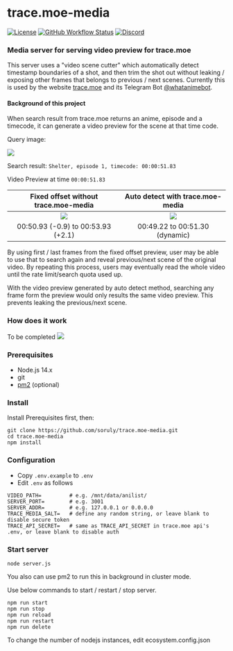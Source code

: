 # trace.moe-media

[![License](https://img.shields.io/github/license/soruly/trace.moe-media.svg?style=flat-square)](https://github.com/soruly/trace.moe-media/blob/master/LICENSE)
[![GitHub Workflow Status](https://img.shields.io/github/workflow/status/soruly/trace.moe-media/Node.js%20CI?style=flat-square)](https://github.com/soruly/trace.moe-media/actions)
[![Discord](https://img.shields.io/discord/437578425767559188.svg?style=flat-square)](https://discord.gg/K9jn6Kj)

### Media server for serving video preview for trace.moe

This server uses a "video scene cutter" which automatically detect timestamp boundaries of a shot, and then trim the shot out without leaking / exposing other frames that belongs to previous / next scenes. Currently this is used by the website [trace.moe](https://trace.moe) and its Telegram Bot [@whatanimebot](http://t.me/whatanimebot).

#### Background of this project

When search result from trace.moe returns an anime, episode and a timecode, it can generate a video preview for the scene at that time code.

Query image:

![](https://images.plurk.com/3F4Mg666qw78rImF7DR2SG.jpg)

Search result: `Shelter, episode 1, timecode: 00:00:51.83`

Video Preview at time `00:00:51.83`

|           Fixed offset without trace.moe-media           |             Auto detect with trace.moe-media             |
| :------------------------------------------------------: | :------------------------------------------------------: |
| ![](https://images.plurk.com/7lURadxyYVrvPl52M7mm3G.gif) | ![](https://images.plurk.com/2mcJxwtMJFSVhLQ8XDUYI3.gif) |
|            00:50.93 (-0.9) to 00:53.93 (+2.1)            |              00:49.22 to 00:51.30 (dynamic)              |

By using first / last frames from the fixed offset preview, user may be able to use that to search again and reveal previous/next scene of the original video. By repeating this process, users may eventually read the whole video until the rate limit/search quota used up.

With the video preview generated by auto detect method, searching any frame form the preview would only results the same video preview. This prevents leaking the previous/next scene.

### How does it work

To be completed
![](https://images.plurk.com/2NDcHsv4PFLWX5q64zHts7.jpg)

### Prerequisites

- Node.js 14.x
- git
- [pm2](https://pm2.keymetrics.io/) (optional)

### Install

Install Prerequisites first, then:

```
git clone https://github.com/soruly/trace.moe-media.git
cd trace.moe-media
npm install
```

### Configuration

- Copy `.env.example` to `.env`
- Edit `.env` as follows

```
VIDEO_PATH=         # e.g. /mnt/data/anilist/
SERVER_PORT=        # e.g. 3001
SERVER_ADDR=        # e.g. 127.0.0.1 or 0.0.0.0
TRACE_MEDIA_SALT=   # define any random string, or leave blank to disable secure token
TRACE_API_SECRET=   # same as TRACE_API_SECRET in trace.moe api's .env, or leave blank to disable auth
```

### Start server

```
node server.js
```

You also can use pm2 to run this in background in cluster mode.

Use below commands to start / restart / stop server.

```
npm run start
npm run stop
npm run reload
npm run restart
npm run delete
```

To change the number of nodejs instances, edit ecosystem.config.json
